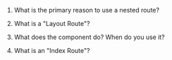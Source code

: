 1. What is the primary reason to use a nested route?



2. What is a "Layout Route"?



3. What does the <Outlet /> component do? When do you use it?



4. What is an "Index Route"?
